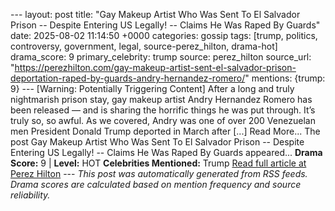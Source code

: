 --- layout: post title: "Gay Makeup Artist Who Was Sent To El Salvador Prison -- Despite Entering US Legally! -- Claims He Was Raped By Guards" date: 2025-08-02 11:14:50 +0000 categories: gossip tags: [trump, politics, controversy, government, legal, source-perez_hilton, drama-hot] drama_score: 9 primary_celebrity: trump source: perez_hilton source_url: "https://perezhilton.com/gay-makeup-artist-sent-el-salvador-prison-deportation-raped-by-guards-andry-hernandez-romero/" mentions: {trump: 9} --- [Warning: Potentially Triggering Content] After a long and truly nightmarish prison stay, gay makeup artist Andry Hernandez Romero has been released — and is sharing the horrific things he was put through. It’s truly so, so awful. As we covered, Andry was one of over 200 Venezuelan men President Donald Trump deported in March after [...] Read More... The post Gay Makeup Artist Who Was Sent To El Salvador Prison -- Despite Entering US Legally! -- Claims He Was Raped By Guards appeared... **Drama Score:** 9 | **Level:** HOT **Celebrities Mentioned:** Trump [Read full article at Perez Hilton](https://perezhilton.com/gay-makeup-artist-sent-el-salvador-prison-deportation-raped-by-guards-andry-hernandez-romero/) --- *This post was automatically generated from RSS feeds. Drama scores are calculated based on mention frequency and source reliability.*